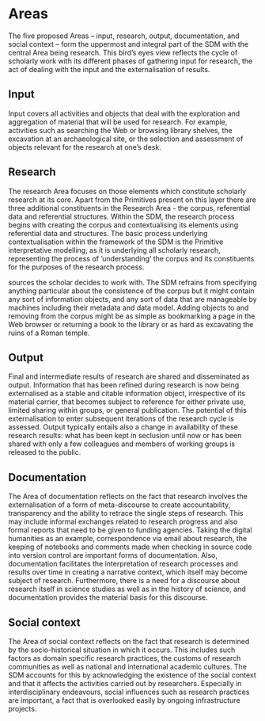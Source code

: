 # Areas
The five proposed Areas – input, research, output, documentation, and social context – form the uppermost and integral part of the SDM with the central Area being research. This bird’s eyes view reflects the cycle of scholarly work with its different phases of gathering input for research, the act of dealing with the input and the externalisation of results. 

## Input
Input covers all activities and objects that deal with the exploration and aggregation of material that will be used for research. For example, activities such as searching the Web or browsing library shelves, the excavation at an archaeological site, or the selection and assessment of objects relevant for the research at one’s desk.

## Research
The research Area focuses on those elements which constitute scholarly research at its core. Apart from the Primitives present on this layer there are three additional constituents in the Research Area - the corpus,  referential data and referential structures. Within the SDM, the research process begins with creating the corpus and contextualising its elements using referential data and structures. The basic process underlying contextualisation within the framework of the SDM is the Primitive interpretative modelling, as it is underlying all scholarly research, representing the process of ’understanding’ the corpus and its constituents for the purposes of the research process.

sources the scholar decides to work with. The SDM refrains from specifying anything particular about the consistence of the corpus but it might contain any sort of information objects, and any sort of data that are manageable by machines including their metadata and data model. Adding objects to and removing from the corpus might be as simple as bookmarking a page in the Web browser or returning a book to the library or as hard as excavating the ruins of a Roman temple.

## Output
Final and intermediate results of research are shared and disseminated as output. Information that has been refined during research is now being externalised as a stable and citable information object, irrespective of its material carrier, that becomes subject to reference for either private use, limited sharing within groups, or general publication. The potential of this externalisation to enter subsequent iterations of the research cycle is assessed. Output typically entails also a change in availability of these research results: what has been kept in seclusion until now or has been shared with only a few colleagues and members of working groups is released to the public.

## Documentation
The Area of documentation reflects on the fact that research involves the externalisation of a form of meta-discourse to create accountability, transparency and the ability to retrace the single steps of research. This may include informal exchanges related to research progress and also formal reports that need to be given to funding agencies. Taking the digital humanities as an example, correspondence via email about research, the keeping of notebooks and comments made when checking in source code into version control are important forms of documentation. Also, documentation facilitates the interpretation of research processes and results over time in creating a narrative context, which itself may become subject of research. Furthermore, there is a need for a discourse about research itself in science studies as well as in the history of science, and documentation provides the material basis for this discourse.

## Social context
The Area of social context reflects on the fact that research is determined by the socio-historical situation in which it occurs. This includes such factors as domain specific research practices, the customs of research communities as well as national and international academic cultures. The SDM accounts for this by acknowledging the existence of the social context and that it affects the activities carried out by researchers. Especially in interdisciplinary endeavours, social influences such as research practices are important, a fact that is overlooked easily by ongoing infrastructure projects.
